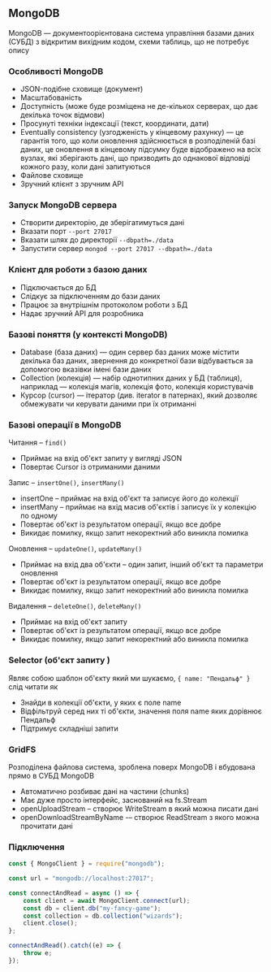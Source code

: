 ## MongoDB

MongoDB — документоорієнтована система управління базами даних (СУБД) з відкритим вихідним кодом, схеми таблиць, що не потребує опису

### Особливості MongoDB

-   JSON-подібне сховище (документ)
-   Масштабованість
-   Доступність (може буде розміщена не де-кількох серверах, що дає декілька точок відмови)
-   Просунуті техніки індексації (текст, координати, дати)
-   Eventually consistency (узгодженість у кінцевому рахунку) — це гарантія того, що коли оновлення здійснюється в розподіленій базі даних, це оновлення в кінцевому підсумку буде відображено на всіх вузлах, які зберігають дані, що призводить до однакової відповіді кожного разу, коли дані запитуються
-   Файлове сховище
-   Зручний клієнт з зручним API

### Запуск MongoDB сервера

-   Створити директорію, де зберігатимуться дані
-   Вказати порт `--port 27017`
-   Вказати шлях до директорії `--dbpath=./data`
-   Запустити сервер `mongod --port 27017 --dbpath=./data`

### Клієнт для роботи з базою даних

-   Підключається до БД
-   Слідкує за підключенням до бази даних
-   Працює за внутрішнім протоколом роботи з БД
-   Надає зручний API для розробника

### Базові поняття (у контексті MongoDB)

-   Database (база даних) — один сервер баз даних може містити декілька баз даних, звернення до конкретної бази відбувається за допомогою вказівки імені бази даних
-   Collection (колекція) — набір однотипних даних у БД (таблиця), наприклад — колекція магів, колекція фото, колекція користувачів
-   Курсор (cursor) — ітератор (див. іterator в патернах), який дозволяє обмежувати чи керувати даними при їх отриманні

### Базові операції в MongoDB

Читання – `find()`

-   Приймає на вхід об'єкт запиту у вигляді JSON
-   Повертає Cursor із отриманими даними

Запис – `insertOne()`, `insertMany()`

-   insertOne – приймає на вхід об'єкт та записує його до колекції
-   insertMany – приймає на вхід масив об'єктів і записує їх у колекцію по одному
-   Повертає об'єкт із результатом операції, якщо все добре
-   Викидає помилку, якщо запит некоректний або виникла помилка

Оновлення – `updateOne()`, `updateMany()`

-   Приймає на вхід два об'єкти – один запит, інший об'єкт та параметри оновлення
-   Повертає об'єкт із результатом операції, якщо все добре
-   Викидає помилку, якщо запит некоректний або виникла помилка

Видалення – `deleteOne()`, `deleteMany()`

-   Приймає на вхід об'єкт запиту
-   Повертає об'єкт із результатом операції, якщо все добре
-   Викидає помилку, якщо запит некоректний або виникла помилка

### Selector (об'єкт запиту )

Являє собою шаблон об'єкту який ми шукаємо, `{ name: "Пендальф" }` слід читати як

-   Знайди в колекції об'єкти, у яких є поле name
-   Відфільтруй серед них ті об'єкти, значення поля name яких дорівнює Пендальф
-   Підтримує складніші запити

### GridFS

Розподілена файлова система, зроблена поверх MongoDB і вбудована прямо в СУБД MongoDB

-   Автоматично розбиває дані на частини (chunks)
-   Має дуже просто інтерфейс, заснований на fs.Stream
-   openUploadStream – створює WriteStream в який можна писати дані
-   openDownloadStreamByName -– створює ReadStream з якого можна прочитати дані

### Підключення

```js
const { MongoClient } = require("mongodb");

const url = "mongodb://localhost:27017";

const connectAndRead = async () => {
    const client = await MongoClient.connect(url);
    const db = client.db("my-fancy-game");
    const collection = db.collection("wizards");
    client.close();
};

connectAndRead().catch((e) => {
    throw e;
});
```
